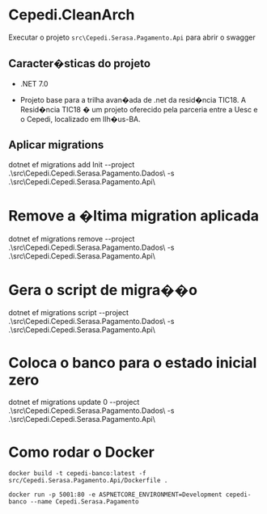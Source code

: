 # Cepedi.CleanArch

Executar o projeto `src\Cepedi.Serasa.Pagamento.Api` para abrir o swagger

## Caracter�sticas do projeto

- .NET 7.0

- Projeto base para a trilha avan�ada de .net da resid�ncia TIC18. A Resid�ncia TIC18 � um projeto oferecido pela parceria entre a Uesc e o Cepedi, localizado em Ilh�us-BA.

## Aplicar migrations
 dotnet ef migrations add Init --project .\src\Cepedi.Cepedi.Serasa.Pagamento.Dados\ -s .\src\Cepedi.Cepedi.Serasa.Pagamento.Api\

# Remove a �ltima migration aplicada
 dotnet ef migrations remove --project .\src\Cepedi.Cepedi.Serasa.Pagamento.Dados\ -s .\src\Cepedi.Cepedi.Serasa.Pagamento.Api\

# Gera o script de migra��o
 dotnet ef migrations script --project .\src\Cepedi.Cepedi.Serasa.Pagamento.Dados\ -s .\src\Cepedi.Cepedi.Serasa.Pagamento.Api\

# Coloca o banco para o estado inicial zero
 dotnet ef migrations update 0 --project .\src\Cepedi.Cepedi.Serasa.Pagamento.Dados\ -s .\src\Cepedi.Cepedi.Serasa.Pagamento.Api\




# Como rodar o Docker

```
docker build -t cepedi-banco:latest -f src/Cepedi.Serasa.Pagamento.Api/Dockerfile .
```

```
docker run -p 5001:80 -e ASPNETCORE_ENVIRONMENT=Development cepedi-banco --name Cepedi.Serasa.Pagamento
```
